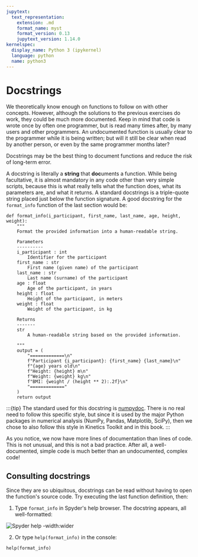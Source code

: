```yaml
---
jupytext:
  text_representation:
    extension: .md
    format_name: myst
    format_version: 0.13
    jupytext_version: 1.14.0
kernelspec:
  display_name: Python 3 (ipykernel)
  language: python
  name: python3
---
```


# Docstrings

We theoretically know enough on functions to follow on with other concepts. However, although the solutions to the previous exercises do work, they could be much more documented. Keep in mind that code is wrote once by often one programmer, but is read many times after, by many users and other programmers. An undocumented function is usually clear to the programmer while it is being written; but will it still be clear when read by another person, or even by the same programmer months later?

Docstrings may be the best thing to document functions and reduce the risk of long-term error.

A docstring is literally a **string** that **doc**uments a function. While being facultative, it is almost mandatory in any code other than very simple scripts, because this is what really tells what the function does, what its parameters are, and what it returns. A standard docstrings is a triple-quote string placed just below the function signature. A good docstring for the `format_info` function of the last section would be:

```{code-cell} ipython3
def format_info(i_participant, first_name, last_name, age, height, weight):
    """
    Format the provided information into a human-readable string.

    Parameters
    ----------
    i_participant : int
        Identifier for the participant
    first_name : str
        First name (given name) of the participant
    last_name : str
        Last name (surname) of the participant
    age : float
        Age of the participant, in years
    height : float
        Height of the participant, in meters
    weight : float
        Weight of the participant, in kg

    Returns
    -------
    str
        A human-readable string based on the provided information.

    """
    output = (
        "=============\n"
        f"Participant {i_participant}: {first_name} {last_name}\n"
        f"{age} years old\n"
        f"Height: {height} m\n"
        f"Weight: {weight} kg\n"
        f"BMI: {weight / (height ** 2):.2f}\n"
        "============="
    )
    return output
```

:::{tip}
The standard used for this docstring is [numpydoc](https://numpydoc.readthedocs.io/en/latest/format.html). There is no real need to follow this specific style, but since it is used by the major Python packages in numerical analysis (NumPy, Pandas, Matplotlib, SciPy), then we chose to also follow this style in Kinetics Toolkit and in this book.
:::

As you notice, we now have more lines of documentation than lines of code. This is not unusual, and this is not a bad practice. After all, a well-documented, simple code is much better than an undocumented, complex code!

## Consulting docstrings

Since they are so ubiquitous, docstrings can be read without having to open the function's source code. Try executing the last function definition, then:

1. Type `format_info` in Spyder's help browser. The docstring appears, all well-formatted:

![Spyder help -width:wider](_static/images/python_function_spyder_help.png)

2. Or type `help(format_info)` in the console:

```{code-cell} ipython3
help(format_info)
```
